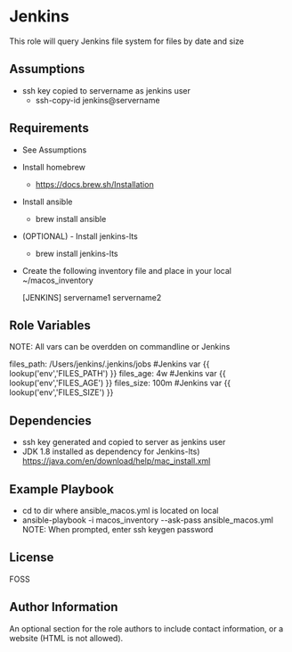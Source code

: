 Jenkins
=========

This role will query Jenkins file system for files by date and size

Assumptions
------------
- ssh key copied to servername as jenkins user
	- ssh-copy-id jenkins@servername

Requirements
------------
- See Assumptions
- Install homebrew
	- https://docs.brew.sh/Installation
- Install ansible
	- brew install ansible
- (OPTIONAL) - Install jenkins-lts
	- brew install jenkins-lts
- Create the following inventory file and place in your local ~/macos_inventory
	
	[JENKINS]
	servername1
	servername2	

Role Variables
--------------
NOTE: All vars can be overdden on commandline or Jenkins

files_path: /Users/jenkins/.jenkins/jobs #Jenkins var {{ lookup('env','FILES_PATH') }}
files_age: 4w  #Jenkins var {{ lookup('env','FILES_AGE') }}
files_size: 100m #Jenkins var {{ lookup('env','FILES_SIZE') }}

Dependencies
------------

- ssh key generated and copied to server as jenkins user
- JDK 1.8 installed as dependency for Jenkins-lts)
  	https://java.com/en/download/help/mac_install.xml

Example Playbook
----------------
- cd to dir where ansible_macos.yml is located on local
- ansible-playbook -i macos_inventory --ask-pass ansible_macos.yml 
	NOTE: When prompted, enter ssh keygen password

License
-------

FOSS

Author Information
------------------

An optional section for the role authors to include contact information, or a website (HTML is not allowed).
